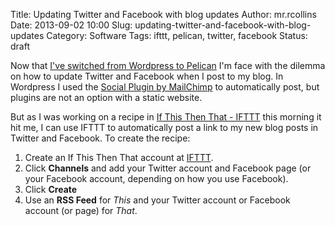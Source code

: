Title: Updating Twitter and Facebook with blog updates
Author: mr.rcollins
Date: 2013-09-02 10:00
Slug: updating-twitter-and-facebook-with-blog-updates
Category: Software
Tags: ifttt, pelican, twitter, facebook
Status: draft

Now that [I've switched from Wordpress to Pelican](http://ryancollins.org/2013/05/06/good-bye-wordpress-hello-pelican/) I'm face with the dilemma on how to update Twitter and Facebook when I post to my blog. In Wordpress I used the [Social Plugin by MailChimp](http://wordpress.org/extend/plugins/social/) to automatically post, but plugins are not an option with a static website. 

But as I was working on a recipe in [If This Then That - IFTTT](https://ifttt.com/) this morning it hit me, I can use IFTTT to automatically post a link to my new blog posts in Twitter and Facebook. To create the recipe:

1. Create an If This Then That account at [IFTTT](https://ifttt.com/).
2. Click **Channels** and add your Twitter account and Facebook page (or your Facebook account, depending on how you use Facebook).
3. Click **Create**
4. Use an **RSS Feed** for *This* and your Twitter account or Facebook account (or page) for *That*.

